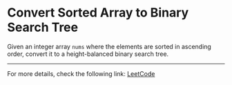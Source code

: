 <h1>Convert Sorted Array to Binary Search Tree</h1>

<p>Given an integer array <code>nums</code> where the elements are sorted in ascending order, convert it to a 
height-balanced binary search tree.</p>

<hr>
<p>For more details, check the following link: <a href="https://leetcode.com/problems/convert-sorted-array-to-binary-search-tree/">LeetCode</a></p>




